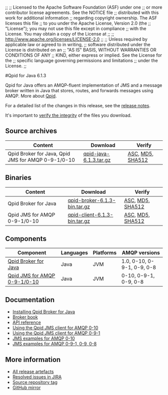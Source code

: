 ;;
;; Licensed to the Apache Software Foundation (ASF) under one
;; or more contributor license agreements.  See the NOTICE file
;; distributed with this work for additional information
;; regarding copyright ownership.  The ASF licenses this file
;; to you under the Apache License, Version 2.0 (the
;; "License"); you may not use this file except in compliance
;; with the License.  You may obtain a copy of the License at
;; 
;;   http://www.apache.org/licenses/LICENSE-2.0
;; 
;; Unless required by applicable law or agreed to in writing,
;; software distributed under the License is distributed on an
;; "AS IS" BASIS, WITHOUT WARRANTIES OR CONDITIONS OF ANY
;; KIND, either express or implied.  See the License for the
;; specific language governing permissions and limitations
;; under the License.
;;

#Qpid for Java 6.1.3

Qpid for Java offers an AMQP-fluent implementation of JMS and a message
broker written in Java that stores, routes, and forwards messages
using AMQP.  More about [Qpid]({{site_url}}/index.html).

For a detailed list of the changes in this release, see the [release
notes](release-notes.html).

It's important to [verify the
integrity]({{site_url}}/download.html#verify-what-you-download) of the
files you download.

## Source archives

| Content | Download | Verify |
|---------|----------|--------|
| Qpid Broker for Java, Qpid JMS for AMQP 0-9-1/0-10 | [qpid-java-6.1.3.tar.gz](http://archive.apache.org/dist/qpid/java/6.1.3/qpid-java-6.1.3.tar.gz) | [ASC](http://archive.apache.org/dist/qpid/java/6.1.3/qpid-java-6.1.3.tar.gz.asc), [MD5](http://archive.apache.org/dist/qpid/java/6.1.3/qpid-java-6.1.3.tar.gz.md5), [SHA512](http://archive.apache.org/dist/qpid/java/6.1.3/qpid-java-6.1.3.tar.gz.sha) |

## Binaries

| Content | Download | Verify |
|---------|----------|--------|
| Qpid Broker for Java | [qpid-broker-6.1.3-bin.tar.gz](http://archive.apache.org/dist/qpid/java/6.1.3/binaries/qpid-broker-6.1.3-bin.tar.gz) | [ASC](http://archive.apache.org/dist/qpid/java/6.1.3/binaries/qpid-broker-6.1.3-bin.tar.gz.asc), [MD5](http://archive.apache.org/dist/qpid/java/6.1.3/binaries/qpid-broker-6.1.3-bin.tar.gz.md5), [SHA512](http://archive.apache.org/dist/qpid/java/6.1.3/binaries/qpid-broker-6.1.3-bin.tar.gz.sha) |
| Qpid JMS for AMQP 0-9-1/0-10 | [qpid-client-6.1.3-bin.tar.gz](http://archive.apache.org/dist/qpid/java/6.1.3/binaries/qpid-client-6.1.3-bin.tar.gz) | [ASC](http://archive.apache.org/dist/qpid/java/6.1.3/binaries/qpid-client-6.1.3-bin.tar.gz.asc), [MD5](http://archive.apache.org/dist/qpid/java/6.1.3/binaries/qpid-client-6.1.3-bin.tar.gz.md5), [SHA512](http://archive.apache.org/dist/qpid/java/6.1.3/binaries/qpid-client-6.1.3-bin.tar.gz.sha) |

## Components

| Component | Languages | Platforms | AMQP versions |
|-----------|-----------|-----------|---------------|
| [Qpid Broker for Java]({{site_url}}/components/java-broker/index.html) | Java | JVM | 1.0, 0-10, 0-9-1, 0-9, 0-8 |
| [Qpid JMS for AMQP 0-9-1/0-10]({{site_url}}/components/jms/amqp-0-x.html) | Java | JVM | 0-10, 0-9-1, 0-9, 0-8 |

## Documentation


<div class="two-column" markdown="1">

 - [Installing Qpid Broker for Java](java-broker/book/Java-Broker-Installation.html)
 - [Broker book](java-broker/book/index.html)
 - [API reference](http://docs.oracle.com/javaee/1.4/api/javax/jms/package-summary.html)
 - [Using the Qpid JMS client for AMQP 0-10](jms-client-0-10/book/index.html)
 - [Using the Qpid JMS client for AMQP 0-9-1](jms-client-0-8/book/index.html)
 - [JMS examples for AMQP 0-10](qpid-jms/examples/index.html)
 - [JMS examples for AMQP 0-9-1, 0-9, 0-8](jms-client-0-8/book/JMS-Client-0-8-Examples.html)

</div>


## More information

 - [All release artefacts](http://archive.apache.org/dist/qpid/java/6.1.3)
 - [Resolved issues in JIRA](https://issues.apache.org/jira/issues/?jql=project+%3D+QPID+AND+fixVersion+%3D+%27qpid-java-6.1.3%27+AND+resolution+%3D+%27fixed%27+ORDER+BY+priority+DESC)
 - [Source repository tag](https://git-wip-us.apache.org/repos/asf/qpid-broker-j.git/tree/refs/tags/6.1.3)
 - [GitHub mirror](https://github.com/apache/qpid-broker-j/tree/6.1.3)

<script type="text/javascript">
  _deferredFunctions.push(function() {
      if ("6.1.3" === "{{current_java_release}}") {
          _modifyCurrentReleaseLinks();
      }
  });
</script>